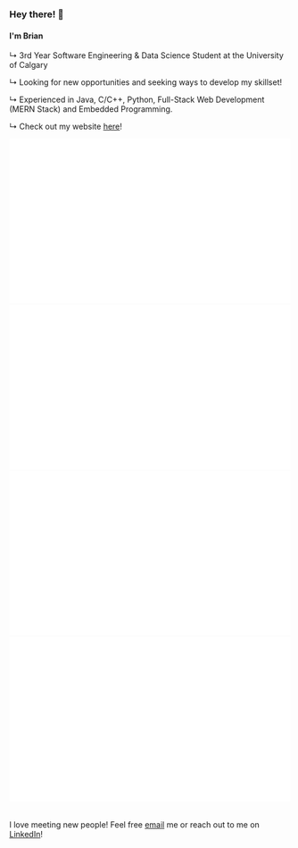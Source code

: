 ### Hey there! 👋
#### **I'm Brian** 
↳ 3rd Year Software Engineering & Data Science Student at the University of Calgary

↳ Looking for new opportunities and seeking ways to develop my skillset!

↳ Experienced in Java, C/C++, Python, Full-Stack Web Development (MERN Stack) and Embedded Programming.

↳ Check out my website [here](https://bnguyen.ca)!

![](https://raw.githubusercontent.com/brian-ngyn/gh-stats/master/generated/overview.svg#gh-dark-mode-only)
![](https://raw.githubusercontent.com/brian-ngyn/gh-stats/master/generated/overview.svg#gh-light-mode-only)
![](https://raw.githubusercontent.com/brian-ngyn/gh-stats/master/generated/languages.svg#gh-dark-mode-only)
![](https://raw.githubusercontent.com/brian-ngyn/gh-stats/master/generated/languages.svg#gh-light-mode-only)

## 
I love meeting new people! Feel free [email](mailto:brian.nguy1en@gmail.com) me or reach out to me on [LinkedIn](https://www.linkedin.com/in/nguyennbrian)!
